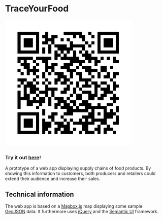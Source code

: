 # TraceYourFood

![Sample QR code](https://github.com/bakoe/foodhacks-supply-chain/blob/gh-pages/static_qr_code_without_logo.jpg)

### Try it out [here](http://bakoe.github.io/foodhacks-supply-chain/?productid=2)!

A prototype of a web app displaying supply chains of food products. By showing this information to customers, both producers and retailers could extend their audience and increase their sales.

## Technical information

The web app is based on a [Mapbox.js](https://www.mapbox.com/mapbox.js/api/v2.4.0/) map displaying some sample [GeoJSON](http://geojson.org/) data. It furthermore uses [jQuery](https://jquery.com/) and the [Semantic UI](http://semantic-ui.com/) framework.
